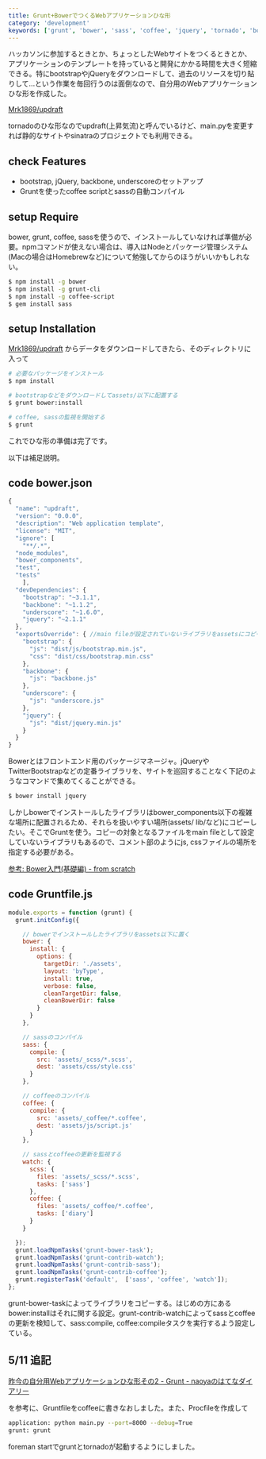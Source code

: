 ```yaml
---
title: Grunt+BowerでつくるWebアプリケーションひな形
category: 'development'
keywords: ['grunt', 'bower', 'sass', 'coffee', 'jquery', 'tornado', 'bootstrap']
---
```


ハッカソンに参加するときとか、ちょっとしたWebサイトをつくるときとか、アプリケーションのテンプレートを持っていると開発にかかる時間を大きく短縮できる。特にbootstrapやjQueryをダウンロードして、過去のリソースを切り貼りして...という作業を毎回行うのは面倒なので、自分用のWebアプリケーションひな形を作成した。

[Mrk1869/updraft](https://github.com/Mrk1869/updraft)

tornadoのひな形なのでupdraft(上昇気流)と呼んでいるけど、main.pyを変更すれば静的なサイトやsinatraのプロジェクトでも利用できる。

## <span class="lsf">check</span> Features

* bootstrap, jQuery, backbone, underscoreのセットアップ
* Gruntを使ったcoffee scriptとsassの自動コンパイル

## <span class="lsf">setup</span> Require

bower, grunt, coffee, sassを使うので、インストールしていなければ準備が必要。npmコマンドが使えない場合は、導入はNodeとパッケージ管理システム(Macの場合はHomebrewなど)について勉強してからのほうがいいかもしれない。

```bash
$ npm install -g bower
$ npm install -g grunt-cli
$ npm install -g coffee-script
$ gem install sass
```

## <span class="lsf">setup</span> Installation

[Mrk1869/updraft](https://github.com/Mrk1869/updraft) からデータをダウンロードしてきたら、そのディレクトリに入って

```bash
# 必要なパッケージをインストール
$ npm install

# bootstrapなどをダウンロードしてassets/以下に配置する
$ grunt bower:install

# coffee, sassの監視を開始する
$ grunt
```

これでひな形の準備は完了です。

以下は補足説明。

## <span class="lsf">code</span> bower.json

```js
{
  "name": "updraft",
  "version": "0.0.0",
  "description": "Web application template",
  "license": "MIT",
  "ignore": [
    "**/.*",
  "node_modules",
  "bower_components",
  "test",
  "tests"
    ],
  "devDependencies": {
    "bootstrap": "~3.1.1",
    "backbone": "~1.1.2",
    "underscore": "~1.6.0",
    "jquery": "~2.1.1"
  },
  "exportsOverride": { //main fileが設定されていないライブラリをassetsにコピーするための設定
    "bootstrap": {
      "js": "dist/js/bootstrap.min.js",
      "css": "dist/css/bootstrap.min.css"
    },
    "backbone": {
      "js": "backbone.js"
    },
    "underscore": {
      "js": "underscore.js"
    },
    "jquery": {
      "js": "dist/jquery.min.js"
    }
  }
}
```

Bowerとはフロントエンド用のパッケージマネージャ。jQueryやTwitterBootstrapなどの定番ライブラリを、サイトを巡回することなく下記のようなコマンドで集めてくることができる。

```bash
$ bower install jquery
```

しかしbowerでインストールしたライブラリはbower_components以下の複雑な場所に配置されるため、それらを扱いやすい場所(assets/ lib/など)にコピーしたい。そこでGruntを使う。コピーの対象となるファイルをmain fileとして設定していないライブラリもあるので、コメント部のようにjs, cssファイルの場所を指定する必要がある。

[参考: Bower入門(基礎編) - from scratch](http://yosuke-furukawa.hatenablog.com/entry/2013/06/01/173308)

## <span class="lsf">code</span> Gruntfile.js

```js
module.exports = function (grunt) {
  grunt.initConfig({

    // bowerでインストールしたライブラリをassets以下に置く
    bower: {
      install: {
        options: {
          targetDir: './assets',
          layout: 'byType',
          install: true,
          verbose: false,
          cleanTargetDir: false,
          cleanBowerDir: false
        }
      }
    },

    // sassのコンパイル
    sass: {
      compile: {
        src: 'assets/_scss/*.scss',
        dest: 'assets/css/style.css'
      }
    },

    // coffeeのコンパイル
    coffee: {
      compile: {
        src: 'assets/_coffee/*.coffee',
        dest: 'assets/js/script.js'
      }
    },

    // sassとcoffeeの更新を監視する
    watch: {
      scss: {
        files: 'assets/_scss/*.scss',
        tasks: ['sass']
      },
      coffee: {
        files: 'assets/_coffee/*.coffee',
        tasks: ['diary']
      }
    }

  });
  grunt.loadNpmTasks('grunt-bower-task');
  grunt.loadNpmTasks('grunt-contrib-watch');
  grunt.loadNpmTasks('grunt-contrib-sass');
  grunt.loadNpmTasks('grunt-contrib-coffee');
  grunt.registerTask('default',  ['sass', 'coffee', 'watch']);
};
```

grunt-bower-taskによってライブラリをコピーする。はじめの方にあるbower:installはそれに関する設定。grunt-contrib-watchによってsassとcoffeeの更新を検知して、sass:compile, coffee:compileタスクを実行するよう設定している。

## 5/11 追記

[昨今の自分用Webアプリケーションひな形その2 - Grunt - naoyaのはてなダイアリー](http://d.hatena.ne.jp/naoya/20130504/1367640512)

を参考に、Gruntfileをcoffeeに書きなおしました。また、Procfileを作成して

```bash
application: python main.py --port=8000 --debug=True
grunt: grunt
```

foreman startでgruntとtornadoが起動するようにしました。
